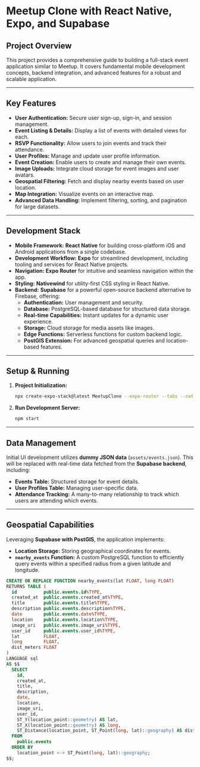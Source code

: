 # Meetup Clone with React Native, Expo, and Supabase

## Project Overview

This project provides a comprehensive guide to building a full-stack event application similar to Meetup. It covers fundamental mobile development concepts, backend integration, and advanced features for a robust and scalable application.

---

## Key Features

* **User Authentication:** Secure user sign-up, sign-in, and session management.
* **Event Listing & Details:** Display a list of events with detailed views for each.
* **RSVP Functionality:** Allow users to join events and track their attendance.
* **User Profiles:** Manage and update user profile information.
* **Event Creation:** Enable users to create and manage their own events.
* **Image Uploads:** Integrate cloud storage for event images and user avatars.
* **Geospatial Filtering:** Fetch and display nearby events based on user location.
* **Map Integration:** Visualize events on an interactive map.
* **Advanced Data Handling:** Implement filtering, sorting, and pagination for large datasets.

---

## Development Stack

* **Mobile Framework:** **React Native** for building cross-platform iOS and Android applications from a single codebase.
* **Development Workflow:** **Expo** for streamlined development, including tooling and services for React Native projects.
* **Navigation:** **Expo Router** for intuitive and seamless navigation within the app.
* **Styling:** **Nativewind** for utility-first CSS styling in React Native.
* **Backend:** **Supabase** for a powerful open-source backend alternative to Firebase, offering:
    * **Authentication:** User management and security.
    * **Database:** PostgreSQL-based database for structured data storage.
    * **Real-time Capabilities:** Instant updates for a dynamic user experience.
    * **Storage:** Cloud storage for media assets like images.
    * **Edge Functions:** Serverless functions for custom backend logic.
    * **PostGIS Extension:** For advanced geospatial queries and location-based features.

---

## Setup & Running

1.  **Project Initialization:**
    ```bash
    npx create-expo-stack@latest MeetupClone --expo-router --tabs --nativewind --supabase
    ```
2.  **Run Development Server:**
    ```bash
    npm start
    ```

---

## Data Management

Initial UI development utilizes **dummy JSON data** (`assets/events.json`). This will be replaced with real-time data fetched from the **Supabase backend**, including:

* **Events Table:** Structured storage for event details.
* **User Profiles Table:** Managing user-specific data.
* **Attendance Tracking:** A many-to-many relationship to track which users are attending which events.

---

## Geospatial Capabilities

Leveraging **Supabase with PostGIS**, the application implements:

* **Location Storage:** Storing geographical coordinates for events.
* **`nearby_events` Function:** A custom PostgreSQL function to efficiently query events within a specified radius from a given latitude and longitude.

```sql
CREATE OR REPLACE FUNCTION nearby_events(lat FLOAT, long FLOAT)
RETURNS TABLE (
  id          public.events.id%TYPE,
  created_at  public.events.created_at%TYPE,
  title       public.events.title%TYPE,
  description public.events.description%TYPE,
  date        public.events.date%TYPE,
  location    public.events.location%TYPE,
  image_uri   public.events.image_uri%TYPE,
  user_id     public.events.user_id%TYPE,
  lat         FLOAT,
  long        FLOAT,
  dist_meters FLOAT
)
LANGUAGE sql
AS $$
  SELECT
    id,
    created_at,
    title,
    description,
    date,
    location,
    image_uri,
    user_id,
    ST_Y(location_point::geometry) AS lat,
    ST_X(location_point::geometry) AS long,
    ST_Distance(location_point, ST_Point(long, lat)::geography) AS dist_meters
  FROM
    public.events
  ORDER BY
    location_point <-> ST_Point(long, lat)::geography;
$$;
